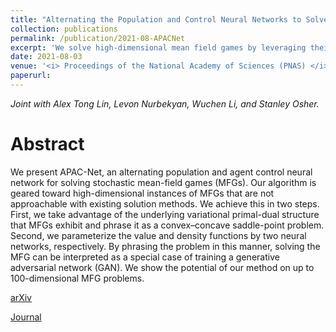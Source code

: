 ```yaml
---
title: "Alternating the Population and Control Neural Networks to Solve High-Dimensional Stochastic Mean-Field Games"
collection: publications
permalink: /publication/2021-08-APACNet
excerpt: 'We solve high-dimensional mean field games by leveraging their connections to GANs.'
date: 2021-08-03
venue: '<i> Proceedings of the National Academy of Sciences (PNAS) </i>'
paperurl: 
---
```

<i> Joint with Alex Tong Lin, Levon Nurbekyan, Wuchen Li, and Stanley Osher.</i>

Abstract
======
We present APAC-Net, an alternating population and agent control neural network for solving stochastic mean-field games (MFGs). Our algorithm is geared toward high-dimensional instances of MFGs that are not approachable with existing solution methods. We achieve this in two steps. First, we take advantage of the underlying variational primal-dual structure that MFGs exhibit and phrase it as a convex–concave saddle-point problem. Second, we parameterize the value and density functions by two neural networks, respectively. By phrasing the problem in this manner, solving the MFG can be interpreted as a special case of training a generative adversarial network (GAN). We show the potential of our method on up to 100-dimensional MFG problems.

[arXiv](https://arxiv.org/abs/2002.10113)

[Journal](https://www.pnas.org/content/118/31/e2024713118)

